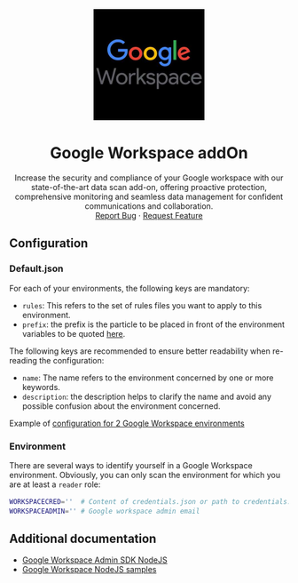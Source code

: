 <div align="center">
    <a href="https://www.kexa.io/addOn/googleWorkspace">
        <img src="../../images/workspace-icon.png" alt="Logo" width="200">
    </a>

# Google Workspace addOn

  <p align="center">
    Increase the security and compliance of your Google workspace with our state-of-the-art data scan add-on, offering proactive protection, comprehensive monitoring and seamless data management for confident communications and collaboration.
    <br />
    <a href="https://github.com/kexa-io/Kexa/issues">Report Bug</a>
    ·
    <a href="https://github.com/kexa-io/Kexa/issues">Request Feature</a>
  </p>
</div>

## Configuration

### Default.json

For each of your environments, the following keys are mandatory:

- `rules`: This refers to the set of rules files you want to apply to this environment.
- `prefix`: the prefix is the particle to be placed in front of the environment variables to be quoted [here](#environment).

The following keys are recommended to ensure better readability when re-reading the configuration:

- `name`: The name refers to the environment concerned by one or more keywords.
- `description`: the description helps to clarify the name and avoid any possible confusion about the environment concerned.

Example of [configuration for 2 Google Workspace environments](../../config/demo/googleWorkspace.default.json)

### Environment

There are several ways to identify yourself in a Google Workspace environment. Obviously, you can only scan the environment for which you are at least a `reader` role:

```bash
WORKSPACECRED=''  # Content of credentials.json or path to credentials.json file
WORKSPACEADMIN='' # Google workspace admin email
```

## Additional documentation

- [Google Workspace Admin SDK NodeJS](https://developers.google.com/workspace/admin/directory/v1/quickstart/nodejs)
- [Google Workspace NodeJS samples](https://github.com/googleworkspace/node-samples)
